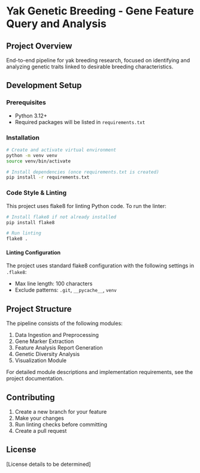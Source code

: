 # Yak Genetic Breeding - Gene Feature Query and Analysis

## Project Overview
End-to-end pipeline for yak breeding research, focused on identifying and analyzing genetic traits linked to desirable breeding characteristics.

## Development Setup

### Prerequisites
- Python 3.12+
- Required packages will be listed in `requirements.txt`

### Installation
```bash
# Create and activate virtual environment
python -m venv venv
source venv/bin/activate

# Install dependencies (once requirements.txt is created)
pip install -r requirements.txt
```

### Code Style & Linting
This project uses flake8 for linting Python code. To run the linter:

```bash
# Install flake8 if not already installed
pip install flake8

# Run linting
flake8 .
```

#### Linting Configuration
The project uses standard flake8 configuration with the following settings in `.flake8`:
- Max line length: 100 characters
- Exclude patterns: `.git`, `__pycache__`, `venv`

## Project Structure
The pipeline consists of the following modules:
1. Data Ingestion and Preprocessing
2. Gene Marker Extraction
3. Feature Analysis Report Generation
4. Genetic Diversity Analysis
5. Visualization Module

For detailed module descriptions and implementation requirements, see the project documentation.

## Contributing
1. Create a new branch for your feature
2. Make your changes
3. Run linting checks before committing
4. Create a pull request

## License
[License details to be determined]
